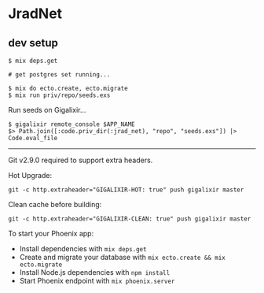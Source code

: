 # JradNet

## dev setup

```shell
$ mix deps.get

# get postgres set running...

$ mix do ecto.create, ecto.migrate
$ mix run priv/repo/seeds.exs
```

Run seeds on Gigalixir...

```
$ gigalixir remote_console $APP_NAME
$> Path.join([:code.priv_dir(:jrad_net), "repo", "seeds.exs"]) |> Code.eval_file
```


-------

Git v2.9.0 required to support extra headers.

Hot Upgrade:

    git -c http.extraheader="GIGALIXIR-HOT: true" push gigalixir master

Clean cache before building:

    git -c http.extraheader="GIGALIXIR-CLEAN: true" push gigalixir master

To start your Phoenix app:

  * Install dependencies with `mix deps.get`
  * Create and migrate your database with `mix ecto.create && mix ecto.migrate`
  * Install Node.js dependencies with `npm install`
  * Start Phoenix endpoint with `mix phoenix.server`
